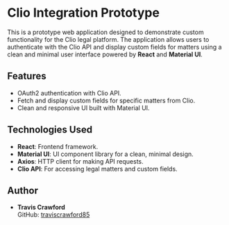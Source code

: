 # Clio Integration Prototype

This is a prototype web application designed to demonstrate custom functionality for the Clio legal platform. The application allows users to authenticate with the Clio API and display custom fields for matters using a clean and minimal user interface powered by **React** and **Material UI**.

## Features
- OAuth2 authentication with Clio API.
- Fetch and display custom fields for specific matters from Clio.
- Clean and responsive UI built with Material UI.

## Technologies Used
- **React**: Frontend framework.
- **Material UI**: UI component library for a clean, minimal design.
- **Axios**: HTTP client for making API requests.
- **Clio API**: For accessing legal matters and custom fields.

## Author

- **Travis Crawford**  
  GitHub: [traviscrawford85](https://github.com/traviscrawford85)
